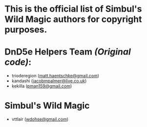 # This is the official list of Simbul's Wild Magic authors for copyright purposes.

# DnD5e Helpers Team _(Original code)_:
- trioderegion (matt.haentschke@gmail.com)
- kandashi (jacobmpalmer@live.co.uk)
- kekilla (pman159@gmail.com)

# Simbul's Wild Magic
- vttlair (wdohse@gmail.com)
